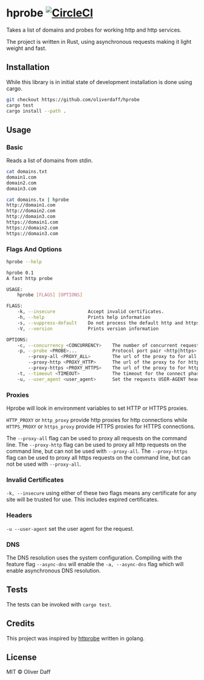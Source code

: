 # hprobe [![CircleCI](https://circleci.com/gh/oliverdaff/hprobe.svg?style=shield)](https://circleci.com/gh/oliverdaff/hprobe)

Takes a list of domains and probes for working http and http services.

The project is written in Rust, using asynchronous requests making it light weight and fast.

## Installation
While this library is in initial state of development installation is done using cargo.

```bash
git checkout https://github.com/oliverdaff/hprobe
cargo test 
cargo install --path .
```

## Usage

### Basic

Reads a list of domains from stdin.

```bash
cat domains.txt
domain1.com
domain2.com
domain3.com

cat domains.tx | hprobe
http://domain1.com
http://domain2.com
http://domain3.com
https://domain1.com
https://domain2.com
https://domain3.com
```

### Flags And Options
```bash
hprobe --help

hprobe 0.1
A fast http probe

USAGE:
    hprobe [FLAGS] [OPTIONS]

FLAGS:
    -k, --insecure            Accept invalid certificates.
    -h, --help                Prints help information
    -s, --suppress-default    Do not process the default http and https ports
    -V, --version             Prints version information

OPTIONS:
    -c, --concurrency <CONCURRENCY>    The number of concurrent requests [default: 20]
    -p, --probe <PROBE>...             Protocol port pair <http|https>:<port>
        --proxy-all <PROXY_ALL>        The url of the proxy to for all requests.
        --proxy-http <PROXY_HTTP>      The url of the proxy to for http requests.
        --proxy-https <PROXY_HTTPS>    The url of the proxy to for https requests.
    -t, --timeout <TIMEOUT>            The timeout for the connect phase (ms) [default: 1000]
    -u, --user_agent <user_agent>      Set the requests USER-AGENT header
```

### Proxies
Hprobe will look in environment variables to set HTTP or HTTPS proxies.

`HTTP_PROXY` or `http_proxy` provide http proxies for http connections while `HTTPS_PROXY` or `https_proxy` provide HTTPS proxies for HTTPS connections.

The `--proxy-all` flag can be used to proxy all requests on the command line.
The `--proxy-http` flag can be used to proxy all http requests on the command line, but can not be used with `--proxy-all`.
The `--proxy-https` flag can be used to proxy all https requests on the command line, but can not be used with `--proxy-all`.

### Invalid Certificates
`-k, --insecure` using either of these two flags means any certificate for any site will be trusted for use. This includes expired certificates.

### Headers
`-u --user-agent` set the user agent for the request.

### DNS
The DNS resolution uses the system configuration.  Compiling with the feature flag `--async-dns` will enable the
`-a, --async-dns` flag which will enable asynchronous DNS resolution.

## Tests
The tests can be invoked with `cargo test`.

## Credits
This project was inspired by [httprobe](https://github.com/tomnomnom/httprobe) written in golang.

## License
MIT © Oliver Daff